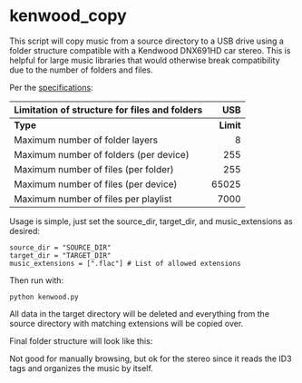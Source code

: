 # kenwood_copy
This script will copy music from a source directory to a USB drive using a folder structure compatible with a Kendwood DNX691HD car stereo. This is helpful for large music libraries that would otherwise break compatibility due to the number of folders and files.

Per the [specifications](https://www.kenwood.com/cs/ce/audiofile/index.php?model=DNX691HD&lang=english):

| Limitation of structure for files and folders| USB |
| :--- | ---: |
| <b>Type</b> | <b>Limit</b> |
| Maximum number of folder layers | 8 |
| Maximum number of folders (per device) | 255 |
| Maximum number of files (per folder) | 255 |
| Maximum number of files (per device) | 65025 |
| Maximum number of files per playlist | 7000 |

Usage is simple, just set the source_dir, target_dir, and music_extensions as desired:
```
source_dir = "SOURCE_DIR"
target_dir = "TARGET_DIR"
music_extensions = [".flac"] # List of allowed extensions
```
Then run with:
```
python kenwood.py
```
All data in the target directory will be deleted and everything from the source directory with matching extensions will be copied over.

Final folder structure will look like this:

Not good for manually browsing, but ok for the stereo since it reads the ID3 tags and organizes the music by itself.
